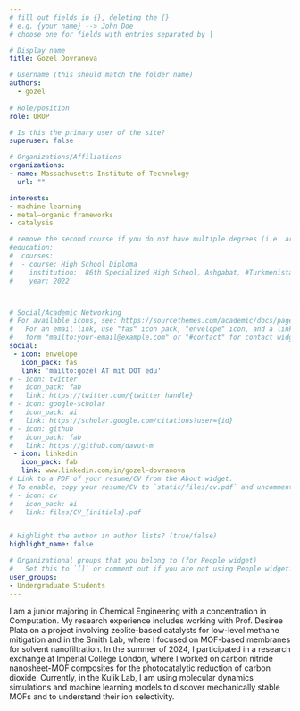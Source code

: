```yaml
---
# fill out fields in {}, deleting the {}
# e.g. {your name} --> John Doe
# choose one for fields with entries separated by |

# Display name
title: Gozel Dovranova

# Username (this should match the folder name)
authors:
  - gozel
  
# Role/position
role: UROP

# Is this the primary user of the site?
superuser: false

# Organizations/Affiliations
organizations:
- name: Massachusetts Institute of Technology
  url: ""

interests:
- machine learning
- metal–organic frameworks
- catalysis

# remove the second course if you do not have multiple degrees (i.e. are not a postdoc/do not have a Master's)
#education:
#  courses:
#  - course: High School Diploma
#    institution:  86th Specialized High School, Ashgabat, #Turkmenistan
#    year: 2022



# Social/Academic Networking
# For available icons, see: https://sourcethemes.com/academic/docs/page-builder/#icons
#   For an email link, use "fas" icon pack, "envelope" icon, and a link in the
#   form "mailto:your-email@example.com" or "#contact" for contact widget.
social:
 - icon: envelope
   icon_pack: fas
   link: 'mailto:gozel AT mit DOT edu'
# - icon: twitter
#   icon_pack: fab
#   link: https://twitter.com/{twitter handle}
# - icon: google-scholar
#   icon_pack: ai
#   link: https://scholar.google.com/citations?user={id}
# - icon: github
#   icon_pack: fab
#   link: https://github.com/davut-m
 - icon: linkedin
   icon_pack: fab
   link: www.linkedin.com/in/gozel-dovranova
# Link to a PDF of your resume/CV from the About widget.
# To enable, copy your resume/CV to `static/files/cv.pdf` and uncomment the lines below.
# - icon: cv
#   icon_pack: ai
#   link: files/CV_{initials}.pdf


# Highlight the author in author lists? (true/false)
highlight_name: false

# Organizational groups that you belong to (for People widget)
#   Set this to `[]` or comment out if you are not using People widget.
user_groups:
- Undergraduate Students
---
```


I am a junior majoring in Chemical Engineering with a concentration in Computation. My research experience includes working with Prof. Desiree Plata on a project involving zeolite-based catalysts for low-level methane mitigation and in the Smith Lab, where I focused on MOF-based membranes for solvent nanofiltration. In the summer of 2024, I participated in a research exchange at Imperial College London, where I worked on carbon nitride nanosheet-MOF composites for the photocatalytic reduction of carbon dioxide. Currently, in the Kulik Lab, I am using molecular dynamics simulations and machine learning models to discover mechanically stable MOFs and to understand their ion selectivity.
